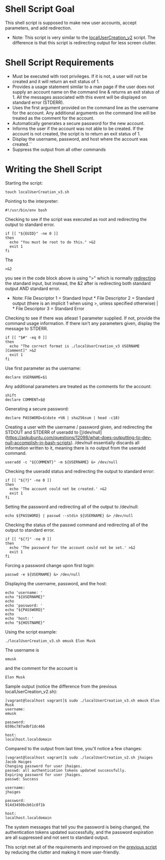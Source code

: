 # Shell Script Goal
This shell script is supposed to make new user accounts, accept parameters, and add redirection.
* Note: This script is very similar to the [localUserCreation_v2](docs/04-localUserScript_v2.md) script. The
difference is that this script is redirecting output for less screen clutter.

# Shell Script Requirements
* Must be executed with root privileges. If it is not, a user will not be created and it will return an exit status of 1.
* Provides a usage statement similar to a man page if the user does not supply an account name on the command line & returns an exit status of 1. All the messages associated with this event will be displayed on standard error (STDERR).
* Uses the first argument provided on the command line as the username for the account. Any additional arguments on the command line will be treated as the comment for the account.
* Automatically generates a secure password for the new account.
* Informs the user if the account was not able to be created. If the account is not created, the script is to return an exit status of 1.
* Display the username, password, and host where the account was created.``
* Suppress the output from all other commands

# Writing the Shell Script

Starting the script:
```
touch localUserCreation_v3.sh
```
Pointing to the interpreter:
```
#!/usr/bin/env bash
```
Checking to see if the script was executed as root and redirecting the output to standard error.
```
if [[ "${EUID}" -ne 0 ]]
then
  echo "You must be root to do this." >&2
  exit 1
fi
```
The
```
>&2
```
you see in the code block above is using ">" which is normally [redirecting](https://www.gnu.org/software/bash/manual/html_node/Redirections.html) the standard input, but instead, the &2 after is redirecting both standard output AND standard error.
* Note: File Descriptor 1 = Standard Input 
      * File Descriptor 2 = Standard output (there is an implicit 1 when using >, unless specified otherwise) |
      * File Descriptor 3 = Standard Error

Checking to see if there was atleast 1 parameter supplied. If not, provide the command usage information. If there isn't any parameters given, display the message to STDERR.
```
if [[ "$#" -eq 0 ]]
then
  echo "The correct format is ./localUserCreation_v3 USERNAME [Comment]" >&2
  exit 1
fi
```
Use first parameter as the username:
```
declare USERNAME=$1
```
Any additional parameters are treated as the comments for the account:
```
shift
declare COMMENT=$@
```
Generating a secure password:
```
declare PASSWORD=$(date +%N | sha256sum | head -c18)
```
Creating a user with the username / password given, and redirecting the STDOUT and STDERR of useradd to []/dev/null](https://askubuntu.com/questions/12098/what-does-outputting-to-dev-null-accomplish-in-bash-scripts). /dev/null essentially discards all information written to it, meaning there is no output from the useradd command.
```
useradd -c "${COMMENT}" -m ${USERNAME} &> /dev/null
```
Checking the useradd status and redirecting the output to standard error:
```
if [[ "${?}" -ne 0 ]]
then
  echo 'The account could not be created.' >&2
  exit 1
fi
```
Setting the password and redirecting all of the output to /dev/null:
```
echo ${PASSWORD} | passwd --stdin ${USERNAME} &> /dev/null
```
Checking the status of the passwd command and redirecting all of the output to standard error.
```
if [[ "${?}" -ne 0 ]]
then
  echo 'The password for the account could not be set.' >&2
  exit 1
fi
```
Forcing a password change upon first login:
```
passwd -e ${USERNAME} &> /dev/null
```
Displaying the username, password, and the host:
```
echo 'username: '
echo "${USERNAME}"
echo
echo 'password: '
echo "${PASSWORD}"
echo
echo 'host: '
echo "${HOSTNAME}"
```
Using the script example:
```
./localUserCreation_v3.sh emusk Elon Musk
```
The username is
```
emusk
```
and the comment for the account is
```
Elon Musk
```
Sample output (notice the difference from the previous localUserCreation_v2.sh):
```
[vagrant@localhost vagrant]$ sudo ./localUserCreation_v3.sh emusk Elon Musk
username:
emusk

password:
659bc787adbf1dc466

host:
localhost.localdomain
```
Compared to the output from last time, you'll notice a few changes:
```
[vagrant@localhost vagrant]$ sudo ./localUserCreation_v2.sh jhaiges Jacob Haiges
Changing password for user jhaiges.
passwd: all authentication tokens updated successfully.
Expiring password for user jhaiges.
passwd: Success

username:
jhaiges

password:
914d3450bcb61c8f1b

host:
localhost.localdomain
```
The system messages that tell you the password is being changed, the authentication tokens updated successfully, and the password expiration are all suppressed and not sent to standard output.

This script met all of the requirements and improved on the [previous script](docs/04-localUserScript_v2.md) by reducing the clutter and making it more user-friendly.
